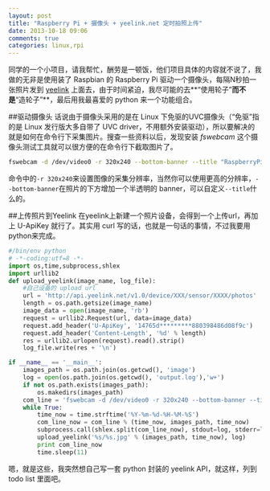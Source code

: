 ```yaml
---
layout: post
title: "Raspberry Pi + 摄像头 + yeelink.net 定时拍照上传"
date: 2013-10-18 09:06
comments: true
categories: linux,rpi
---
```

同学的一个小项目，请我帮忙，酬劳是一顿饭，他们项目具体的内容就不说了，我做的无非是使用装了 Raspbian 的 Raspberry Pi 驱动一个摄像头，每隔N秒拍一张照片发到 [yeelink](http://yeelink.net) 上面去，由于时间紧迫，我尽可能的去**“使用轮子”**而不是**“造轮子”**，最后用我最喜爱的 python 来一个功能组合。

##驱动摄像头
话说由于摄像头采用的是在 Linux 下免驱的UVC摄像头（“免驱”指的是 Linux 发行版大多自带了 UVC driver，不用额外安装驱动），所以要解决的就是如何在命令行下采集图片。搜查一些资料以后，发现安装 *fswebcam* 这个摄像头测试工具就可以很方便的在命令行下截取图片了。
```bash
fswebcam -d /dev/video0 -r 320x240 --bottom-banner --title "RaspberryPi-WebCam" --no-timestamp /home/pi/test.jpg
```
命令中的`-r 320x240`来设置图像的采集分辨率，当然你可以使用更高的分辨率，`--bottom-banner`在照片的下方增加一个半透明的 banner，可以自定义`--title`什么的。

##上传照片到Yeelink
在yeelink上新建一个照片设备，会得到一个上传url，再加上 U-ApiKey 就行了。其实用 curl 写的话，也就是一句话的事情，不过我要用python来完成。
```python
#/bin/env python
# -*-coding:utf=8 -*-
import os,time,subprocess,shlex
import urllib2
def upload_yeelink(image_name, log_file):
    #自己设备的 upload url
    url = 'http://api.yeelink.net/v1.0/device/XXX/sensor/XXXX/photos'
    length = os.path.getsize(image_name)
    image_data = open(image_name, 'rb')
    request = urllib2.Request(url, data=image_data)
    request.add_header('U-ApiKey', '14765d*********880398486d08f9c')
    request.add_header('Content-Length', '%d' % length)
    res = urllib2.urlopen(request).read().strip()
    log_file.write(res + '\n')

if __name__ == '__main__':
    images_path = os.path.join(os.getcwd(), 'image')
    log = open(os.path.join(os.getcwd(), 'output.log'),'w+')
    if not os.path.exists(images_path):
        os.makedirs(images_path)
    com_line = 'fswebcam -d /dev/video0 -r 320x240 --bottom-banner --title "%s" --no-timestamp %s/%s.jpg'
    while True:
        time_now = time.strftime('%Y-%m-%d-%H-%M-%S')
        com_line_now = com_line % (time_now, images_path, time_now)
        subprocess.call(shlex.split(com_line_now), stdout=log, stderr=log)
        upload_yeelink('%s/%s.jpg' % (images_path, time_now), log)
        print com_line_now
        time.sleep(11)
```
嗯，就是这些，我突然想自己写一套 python 封装的 yeelink API，就这样，列到 todo list 里面吧。 
